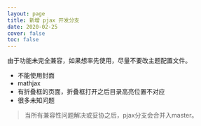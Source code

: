```yaml
---
layout: page
title: 新增 pjax 开发分支
date: 2020-02-25
cover: false
toc: false
---
```


由于功能未完全兼容，如果想率先使用，尽量不要改主题配置文件。

- 不能使用封面
- mathjax
- 有折叠框的页面，折叠框打开之后目录高亮位置不对应
- 很多未知问题

> 当所有兼容性问题解决或妥协之后，pjax分支会合并入master。
